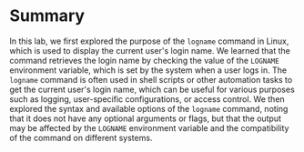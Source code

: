 # Summary

In this lab, we first explored the purpose of the `logname` command in Linux, which is used to display the current user's login name. We learned that the command retrieves the login name by checking the value of the `LOGNAME` environment variable, which is set by the system when a user logs in. The `logname` command is often used in shell scripts or other automation tasks to get the current user's login name, which can be useful for various purposes such as logging, user-specific configurations, or access control. We then explored the syntax and available options of the `logname` command, noting that it does not have any optional arguments or flags, but that the output may be affected by the `LOGNAME` environment variable and the compatibility of the command on different systems.

